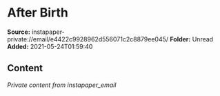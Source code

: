 # After Birth

**Source:** instapaper-private://email/e4422c9928962d556071c2c8879ee045/
**Folder:** Unread
**Added:** 2021-05-24T01:59:40




## Content
*Private content from instapaper_email*
